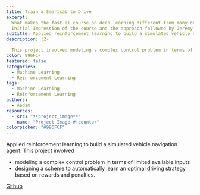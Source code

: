 ```yaml
---
title: Train a Smartcab to Drive
excerpt:
  What makes the fast.ai course on deep learning different from many others!
  Initial Impression of the course and the approach followed by Jeremy Howard.
subtitle: Applied reinforcement learning to build a simulated vehicle navigation agent.
description: |2-

  This project involved modeling a complex control problem in terms of limited available inputs and designing a scheme to automatically learn an optimal driving strategy based on rewards and penalties.
color: 996FCF
featured: false
categories:
  - Machine Learning
  - Reinforcement Learning
tags:
  - Machine Learning
  - Reinforcement Learning
authors:
  - Aadam
resources:
  - src: "**project_image**"
    name: "Project Image #:counter"
colorpicker: "#996FCF"
---
```


Applied reinforcement learning to build a simulated vehicle navigation agent.
This project involved

- modeling a complex control problem in terms of limited available inputs
- designing a scheme to automatically learn an optimal driving strategy based on rewards and penalties.

[Github](https://github.com/aadimator/machine_learning_nanodegree/tree/master/smartcab)
